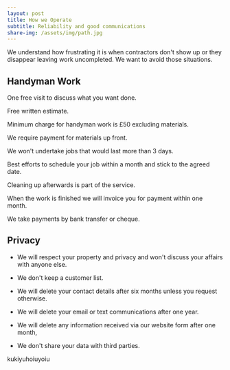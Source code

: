 ```yaml
---
layout: post
title: How we Operate
subtitle: Reliability and good communications
share-img: /assets/img/path.jpg
---
```


We understand how frustrating it is when contractors don't show up or they disappear leaving work uncompleted. We want to avoid those situations.



## Handyman Work


One free visit to discuss what you want done.

Free written estimate.

Minimum charge for handyman work is £50 excluding materials.

We require payment for materials up front.

We won't undertake jobs that would last more than 3 days.

Best efforts to schedule your job within a month and stick to the agreed date.

Cleaning up afterwards is part of the service.

When the work is finished we will invoice you for payment within one month.

We take payments by bank transfer or cheque.

## Privacy

- We will respect your property and privacy and won't discuss your affairs with anyone else.

- We don't keep a customer list.

- We will delete your contact details after six months unless you request otherwise.

- We will delete your email or text communications after one year.

- We will delete any information received via our website form after one month,

- We don't share your data with third parties.


kukiyuhoiuyoiu




